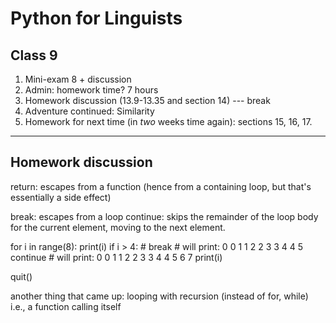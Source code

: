 # Python for Linguists

## Class 9
1. Mini-exam 8 + discussion
2. Admin: homework time?  7 hours
3. Homework discussion (13.9-13.35 and section 14)
--- break
4. Adventure continued: Similarity
5. Homework for next time (in *two* weeks time again): sections 15, 16, 17.

------

## Homework discussion

return:  escapes from a function (hence from a containing loop, but that's essentially a side effect)

break: escapes from a loop
continue: skips the remainder of the loop body for the current element, moving to the next element.


for i in range(8):
    print(i)
    if i > 4:
        # break   # will print:  0 0 1 1 2 2 3 3 4 4 5
        continue    # will print: 0 0 1 1 2 2 3 3 4 4 5 6 7
    print(i)


quit()


another thing that came up:
    looping with recursion (instead of for, while)
        i.e., a function calling itself

